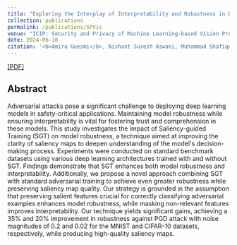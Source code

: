 ```yaml
---
title: "Exploring the Interplay of Interpretability and Robustness in Deep Neural Networks: A Saliency-guided Approach"
collection: publications
permalink: /publications/SPVis
venue: "ICIP: Security and Privacy of Machine Learning-based Vision Processing in Autonomous Systems (SPVis), 2024, Abu Dhabi, UAE"
date: 2024-06-10
citation: '<b>Amira Guesmi</b>, Nishant Suresh Aswani, Muhammad Shafique'
---
```

[[PDF]]([(https://arxiv.org/abs/2405.06278)])



## Abstract
Adversarial attacks pose a significant challenge to deploying deep learning models in safety-critical applications. Maintaining model robustness while ensuring interpretability is vital for fostering trust and comprehension in these models. This study investigates the impact of Saliency-guided Training (SGT) on model robustness, a technique aimed at improving the clarity of saliency maps to deepen understanding of the model's decision-making process. Experiments were conducted on standard benchmark datasets using various deep learning architectures trained with and without SGT. Findings demonstrate that SGT enhances both model robustness and interpretability. Additionally, we propose a novel approach combining SGT with standard adversarial training to achieve even greater robustness while preserving saliency map quality. Our strategy is grounded in the assumption that preserving salient features crucial for correctly classifying adversarial examples enhances model robustness, while masking non-relevant features improves interpretability. Our technique yields significant gains, achieving a 35% and 20% improvement in robustness against PGD attack with noise magnitudes of 0.2 and 0.02 for the MNIST and CIFAR-10 datasets, respectively, while producing high-quality saliency maps.
